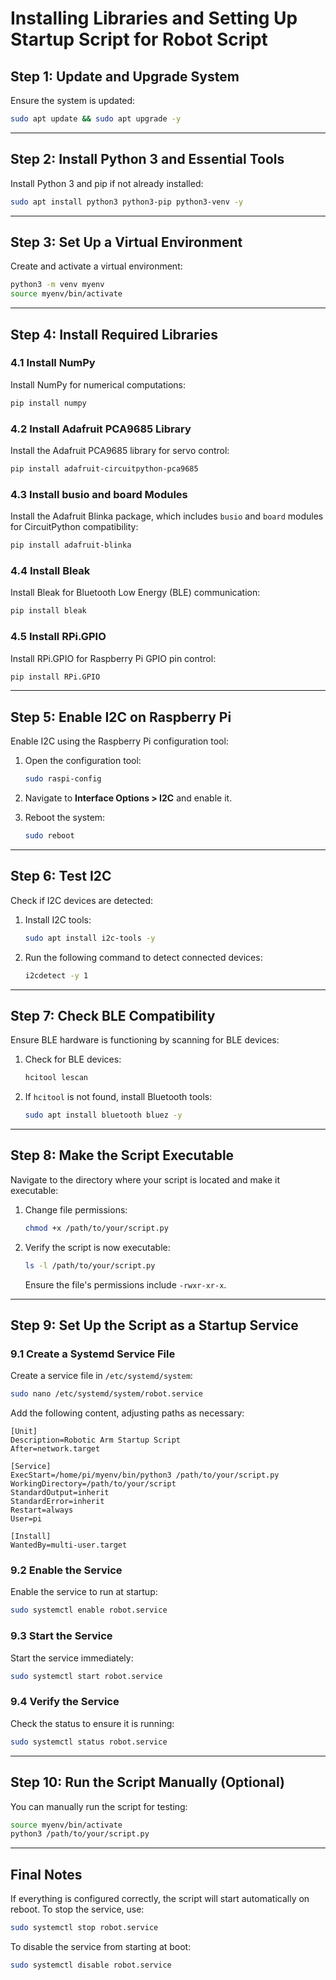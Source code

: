 # Installing Libraries and Setting Up Startup Script for Robot Script

## Step 1: Update and Upgrade System
Ensure the system is updated:
```bash
sudo apt update && sudo apt upgrade -y
```

---

## Step 2: Install Python 3 and Essential Tools
Install Python 3 and pip if not already installed:
```bash
sudo apt install python3 python3-pip python3-venv -y
```

---

## Step 3: Set Up a Virtual Environment
Create and activate a virtual environment:
```bash
python3 -m venv myenv
source myenv/bin/activate
```

---

## Step 4: Install Required Libraries

### 4.1 Install NumPy
Install NumPy for numerical computations:
```bash
pip install numpy
```

### 4.2 Install Adafruit PCA9685 Library
Install the Adafruit PCA9685 library for servo control:
```bash
pip install adafruit-circuitpython-pca9685
```

### 4.3 Install busio and board Modules
Install the Adafruit Blinka package, which includes `busio` and `board` modules for CircuitPython compatibility:
```bash
pip install adafruit-blinka
```

### 4.4 Install Bleak
Install Bleak for Bluetooth Low Energy (BLE) communication:
```bash
pip install bleak
```

### 4.5 Install RPi.GPIO
Install RPi.GPIO for Raspberry Pi GPIO pin control:
```bash
pip install RPi.GPIO
```

---

## Step 5: Enable I2C on Raspberry Pi
Enable I2C using the Raspberry Pi configuration tool:

1. Open the configuration tool:
   ```bash
   sudo raspi-config
   ```

2. Navigate to **Interface Options > I2C** and enable it.

3. Reboot the system:
   ```bash
   sudo reboot
   ```

---

## Step 6: Test I2C
Check if I2C devices are detected:

1. Install I2C tools:
   ```bash
   sudo apt install i2c-tools -y
   ```

2. Run the following command to detect connected devices:
   ```bash
   i2cdetect -y 1
   ```

---

## Step 7: Check BLE Compatibility
Ensure BLE hardware is functioning by scanning for BLE devices:

1. Check for BLE devices:
   ```bash
   hcitool lescan
   ```

2. If `hcitool` is not found, install Bluetooth tools:
   ```bash
   sudo apt install bluetooth bluez -y
   ```

---

## Step 8: Make the Script Executable
Navigate to the directory where your script is located and make it executable:

1. Change file permissions:
   ```bash
   chmod +x /path/to/your/script.py
   ```

2. Verify the script is now executable:
   ```bash
   ls -l /path/to/your/script.py
   ```

   Ensure the file's permissions include `-rwxr-xr-x`.

---

## Step 9: Set Up the Script as a Startup Service

### 9.1 Create a Systemd Service File
Create a service file in `/etc/systemd/system`:
```bash
sudo nano /etc/systemd/system/robot.service
```

Add the following content, adjusting paths as necessary:
```plaintext
[Unit]
Description=Robotic Arm Startup Script
After=network.target

[Service]
ExecStart=/home/pi/myenv/bin/python3 /path/to/your/script.py
WorkingDirectory=/path/to/your/script
StandardOutput=inherit
StandardError=inherit
Restart=always
User=pi

[Install]
WantedBy=multi-user.target
```

### 9.2 Enable the Service
Enable the service to run at startup:
```bash
sudo systemctl enable robot.service
```

### 9.3 Start the Service
Start the service immediately:
```bash
sudo systemctl start robot.service
```

### 9.4 Verify the Service
Check the status to ensure it is running:
```bash
sudo systemctl status robot.service
```

---

## Step 10: Run the Script Manually (Optional)
You can manually run the script for testing:
```bash
source myenv/bin/activate
python3 /path/to/your/script.py
```

---

## Final Notes
If everything is configured correctly, the script will start automatically on reboot. To stop the service, use:
```bash
sudo systemctl stop robot.service
```

To disable the service from starting at boot:
```bash
sudo systemctl disable robot.service

